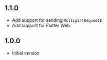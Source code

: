 ## 1.1.0

- Add support for sending `MultipartRequest`s
- Add support for Flutter Web

## 1.0.0

- Initial version
